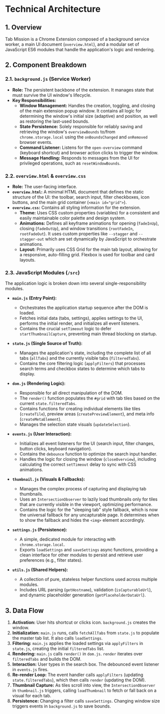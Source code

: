 # Technical Architecture

## 1. Overview
Tab Mission is a Chrome Extension composed of a background service worker, a main UI document (`overview.html`), and a modular set of JavaScript ES6 modules that handle the application's logic and rendering.

## 2. Component Breakdown

### 2.1. `background.js` (Service Worker)
*   **Role:** The persistent backbone of the extension. It manages state that must survive the UI window's lifecycle.
*   **Key Responsibilities:**
    *   **Window Management:** Handles the creation, toggling, and closing of the main extension popup window. It contains all logic for determining the window's initial size (adaptive) and position, as well as restoring the last-used bounds.
    *   **State Persistence:** Solely responsible for reliably saving and retrieving the window's `overviewBounds` to/from `chrome.storage.local` using the `onBoundsChanged` and `onRemoved` browser events.
    *   **Command Listener:** Listens for the `open-overview` command (keyboard shortcut) and browser action clicks to trigger the window.
    *   **Message Handling:** Responds to messages from the UI for privileged operations, such as `resetWindowBounds`.

### 2.2. `overview.html` & `overview.css`
*   **Role:** The user-facing interface.
*   **`overview.html`:** A minimal HTML document that defines the static structure of the UI: the toolbar, search input, filter checkboxes, icon buttons, and the main grid container (`<main id="grid">`).
*   **`overview.css`:** Contains all styling information for the extension.
    *   **Theme:** Uses CSS custom properties (variables) for a consistent and easily maintainable color palette and design system.
    *   **Animations:** Defines all keyframe animations for opening (`fadeInUp`), closing (`fadeOutUp`), and window transitions (`rootFadeIn`, `rootFadeOut`). It uses custom properties like `--stagger` and `--stagger-out` which are set dynamically by JavaScript to orchestrate animations.
    *   **Layout:** Primarily uses CSS Grid for the main tab layout, allowing for a responsive, auto-filling grid. Flexbox is used for toolbar and card layouts.

### 2.3. JavaScript Modules (`/src`)

The application logic is broken down into several single-responsibility modules.

*   **`main.js` (Entry Point):**
    *   Orchestrates the application startup sequence after the DOM is loaded.
    *   Fetches initial data (tabs, settings), applies settings to the UI, performs the initial render, and initializes all event listeners.
    *   Contains the crucial `setTimeout` logic to defer `startThumbnailCapture`, preventing main thread blocking on startup.

*   **`state.js` (Single Source of Truth):**
    *   Manages the application's state, including the complete list of all tabs (`allTabs`) and the currently visible tabs (`filteredTabs`).
    *   Contains the core filtering logic (`applyFilters`) that processes search terms and checkbox states to determine which tabs to display.

*   **`dom.js` (Rendering Logic):**
    *   Responsible for all direct manipulation of the DOM.
    *   The `render()` function populates the `#grid` with tab tiles based on the current `state.filteredTabs`.
    *   Contains functions for creating individual elements like tiles (`createTile`), preview areas (`createPreviewElement`), and meta info (`createMetaElement`).
    *   Manages the selection state visuals (`updateSelection`).

*   **`events.js` (User Interaction):**
    *   Initializes all event listeners for the UI (search input, filter changes, button clicks, keyboard navigation).
    *   Contains the `debounce` function to optimize the search input handler.
    *   Handles the logic for closing the window (`closeOverview`), including calculating the correct `setTimeout` delay to sync with CSS animations.

*   **`thumbnail.js` (Visuals & Fallbacks):**
    *   Manages the complex process of capturing and displaying tab thumbnails.
    *   Uses an `IntersectionObserver` to lazily load thumbnails only for tiles that are currently visible in the viewport, optimizing performance.
    *   Contains the logic for the "sleeping tab" style fallback, which is now the universal fallback for any uncapturable page. It determines when to show the fallback and hides the `<img>` element accordingly.

*   **`settings.js` (Persistence):**
    *   A simple, dedicated module for interacting with `chrome.storage.local`.
    *   Exports `loadSettings` and `saveSettings` async functions, providing a clean interface for other modules to persist and retrieve user preferences (e.g., filter states).

*   **`utils.js` (Shared Helpers):**
    *   A collection of pure, stateless helper functions used across multiple modules.
    *   Includes URL parsing (`getHostname`), validation (`isCapturableUrl`), and dynamic placeholder generation (`getPlaceholderDataUrl`).

## 3. Data Flow
1.  **Activation:** User hits shortcut or clicks icon. `background.js` creates the window.
2.  **Initialization:** `main.js` runs, calls `fetchAllTabs` from `state.js` to populate the master tab list. It also calls `loadSettings`.
3.  **Filtering:** `main.js` applies the loaded settings via `applyFilters` in `state.js`, creating the initial `filteredTabs` list.
4.  **Rendering:** `main.js` calls `render()` in `dom.js`. `render` iterates over `filteredTabs` and builds the DOM.
5.  **Interaction:** User types in the search box. The debounced event listener in `events.js` fires.
6.  **Re-render Loop:** The event handler calls `applyFilters` (updating `state.filteredTabs`), which then calls `render` (updating the DOM).
7.  **Thumbnail Capture:** As tiles scroll into view, the `IntersectionObserver` in `thumbnail.js` triggers, calling `loadThumbnail` to fetch or fall back on a visual for each tab.
8.  **Persistence:** Changing a filter calls `saveSettings`. Changing window size triggers events in `background.js` to save bounds.

